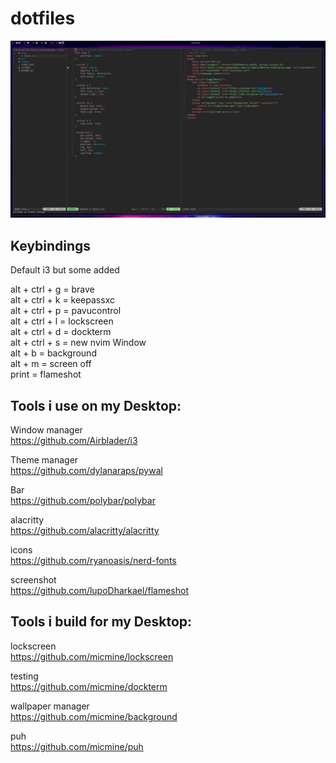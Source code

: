 # dotfiles

![DEMO](demo.png)

## Keybindings
Default i3 but some added

alt + ctrl + g = brave <br/>
alt + ctrl + k = keepassxc <br/>
alt + ctrl + p = pavucontrol <br/>
alt + ctrl + l = lockscreen <br/>
alt + ctrl + d = dockterm <br/>
alt + ctrl + s = new nvim Window <br/>
alt + b = background <br/>
alt + m = screen off <br/>
print = flameshot <br/>

## Tools i use on my Desktop:
Window manager <br/>
https://github.com/Airblader/i3 <br/>

Theme manager <br/>
https://github.com/dylanaraps/pywal <br/> 

Bar <br/>
https://github.com/polybar/polybar <br/>

alacritty <br/>
https://github.com/alacritty/alacritty <br/>

icons <br/>
https://github.com/ryanoasis/nerd-fonts <br/>

screenshot <br/>
https://github.com/lupoDharkael/flameshot <br/>

## Tools i build for my Desktop:
lockscreen <br/>
https://github.com/micmine/lockscreen <br/>

testing <br/>
https://github.com/micmine/dockterm <br/>

wallpaper manager <br/>
https://github.com/micmine/background <br/>

puh <br/>
https://github.com/micmine/puh <br/>
